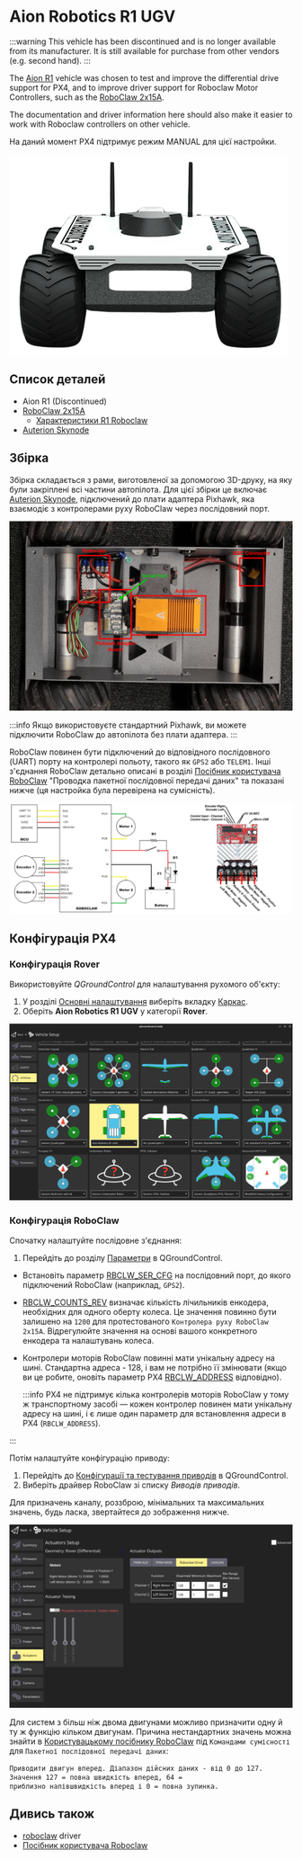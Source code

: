 # Aion Robotics R1 UGV

<Badge type="tip" text="PX4 v1.15" /> <Badge type="info" text="Discontinued" />

:::warning
This vehicle has been discontinued and is no longer available from its manufacturer.
It is still available for purchase from other vendors (e.g. second hand).
:::

The [Aion R1](https://www.aionrobotics.com/) vehicle was chosen to test and improve the differential drive support for PX4, and to improve driver support for Roboclaw Motor Controllers, such as the [RoboClaw 2x15A](https://www.basicmicro.com/RoboClaw-2x15A-Motor-Controller_p_10.html).

The documentation and driver information here should also make it easier to work with Roboclaw controllers on other vehicle.

На даний момент PX4 підтримує режим MANUAL для цієї настройки.

![Aion Robotics R1 UGV](../../assets/airframes/rover/aion_r1/r1_rover_no_bg.png)

## Список деталей

- Aion R1 (Discontinued)
- [RoboClaw 2x15A](https://www.basicmicro.com/RoboClaw-2x15A-Motor-Controller_p_10.html)
  - [Характеристики R1 Roboclaw](https://resources.basicmicro.com/aion-robotics-r1-autonomous-robot/)
- [Auterion Skynode](../companion_computer/auterion_skynode.md)

## Збірка

Збірка складається з рами, виготовленої за допомогою 3D-друку, на яку були закріплені всі частини автопілота.
Для цієї збірки це включає [Auterion Skynode](../companion_computer/auterion_skynode.md), підключений до плати адаптера Pixhawk, яка взаємодіє з контролерами руху RoboClaw через послідовний порт.

![Збірка R1](../../assets/airframes/rover/aion_r1/r1_assembly.png)

:::info
Якщо використовуєте стандартний Pixhawk, ви можете підключити RoboClaw до автопілота без плати адаптера.
:::

RoboClaw повинен бути підключений до відповідного послідовного (UART) порту на контролері польоту, такого як `GPS2` або `TELEM1`.
Інші з'єднання RoboClaw детально описані в розділі [Посібник користувача RoboClaw](https://downloads.basicmicro.com/docs/roboclaw_user_manual.pdf) "Проводка пакетної послідовної передачі даних" та показані нижче (ця настройка була перевірена на сумісність).

![Послідовне підключення енкодерів](../../assets/airframes/rover/aion_r1/wiring_r1.jpg)

## Конфігурація PX4

### Конфігурація Rover

Використовуйте _QGroundControl_ для налаштування рухомого об'єкту:

1. У розділі [Основні налаштування](../config/index.md) виберіть вкладку [Каркас](../config/airframe.md).
2. Оберіть **Aion Robotics R1 UGV** у категорії **Rover**.

![Select Airframe](../../assets/airframes/rover/aion_r1/r1_airframe.png)

### Конфігурація RoboClaw

Спочатку налаштуйте послідовне з'єднання:

1. Перейдіть до розділу [Параметри](../advanced_config/parameters.md) в QGroundControl.
  - Встановіть параметр [RBCLW_SER_CFG](../advanced_config/parameter_reference.md#RBCLW_SER_CFG) на послідовний порт, до якого підключений RoboClaw (наприклад, `GPS2`).
  - [RBCLW_COUNTS_REV](../advanced_config/parameter_reference.md#RBCLW_COUNTS_REV) визначає кількість лічильників енкодера, необхідних для одного оберту колеса.
    Це значення повинно бути залишено на `1200` для протестованого `Контролера руху RoboClaw 2x15A`.
    Відрегулюйте значення на основі вашого конкретного енкодера та налаштувань колеса.
  - Контролери моторів RoboClaw повинні мати унікальну адресу на шині.
    Стандартна адреса - 128, і вам не потрібно її змінювати (якщо ви це робите, оновіть параметр PX4 [RBCLW_ADDRESS](../advanced_config/parameter_reference.md#RBCLW_ADDRESS) відповідно).

    :::info
    PX4 не підтримує кілька контролерів моторів RoboClaw у тому ж транспортному засобі — кожен контролер повинен мати унікальну адресу на шині, і є лише один параметр для встановлення адреси в PX4 (`RBCLW_ADDRESS`).

:::

Потім налаштуйте конфігурацію приводу:

1. Перейдіть до [Конфігурації та тестування приводів](../config/actuators.md) в QGroundControl.
2. Виберіть драйвер RoboClaw зі списку _Виводів приводів_.

  Для призначень каналу, роззброю, мінімальних та максимальних значень, будь ласка, звертайтеся до зображення нижче.

  ![RoboClaw QGC](../../assets/airframes/rover/aion_r1/roboclaw_actuator_config_qgc.png)

  Для систем з більш ніж двома двигунами можливо призначити одну й ту ж функцію кільком двигунам.
  Причина нестандартних значень можна знайти в [Користувацькому посібнику RoboClaw](https://downloads.basicmicro.com/docs/roboclaw_user_manual.pdf) під `Командами сумісності` для `Пакетної послідовної передачі даних`:

   ```plain
   Приводити двигун вперед. Діапазон дійсних даних - від 0 до 127. Значення 127 = повна швидкість вперед, 64 =
   приблизно напівшвидкість вперед і 0 = повна зупинка.
   ```

## Дивись також

- [roboclaw](../modules/modules_driver.md#roboclaw) driver
- [Посібник користувача Roboclaw](https://downloads.basicmicro.com/docs/roboclaw_user_manual.pdf)
